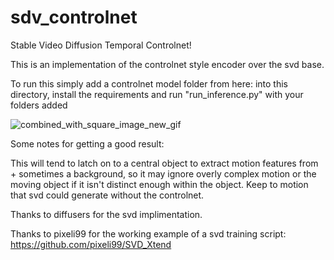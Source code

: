 # sdv_controlnet

Stable Video Diffusion Temporal Controlnet!

This is an implementation of the controlnet style encoder over the svd base.

To run this simply add a controlnet model folder from here: 
into  this directory, install the requirements and run "run_inference.py" with your folders  added

![combined_with_square_image_new_gif](https://github.com/CiaraStrawberry/sdv_controlnet/assets/13116982/e39192af-c31e-448d-975b-95fcecd34150)

Some notes for getting a good result:

This will tend to latch on to a central object to extract motion features from + sometimes a background, so it may ignore overly complex motion or the moving object if it isn't distinct enough within the object.
Keep to motion that svd could generate without the controlnet.


Thanks to diffusers for the svd implimentation.

Thanks to pixeli99 for the working example of a svd training script: https://github.com/pixeli99/SVD_Xtend
